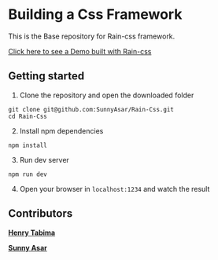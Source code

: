 # Building a Css Framework

This is the Base repository for Rain-css framework.

[Click here to see a Demo built with Rain-css](https://SunnyAsar.github.io/Rain-Css)

## Getting started
1. Clone the repository and open the downloaded folder
```
git clone git@github.com:SunnyAsar/Rain-Css.git
cd Rain-Css
```
2. Install npm dependencies
```
npm install
```
3. Run dev server
```
npm run dev
```
4. Open your browser in `localhost:1234` and watch the result

## Contributors

[**Henry Tabima**](https://github.com/HenryTabima)

[**Sunny Asar**](https://github.com/SunnyAsar)
